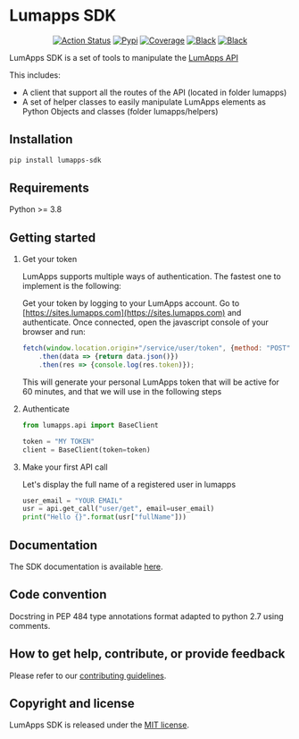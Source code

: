 # Lumapps SDK

<p align="center">
    <a href="https://github.com/lumapps/lumapps-sdk/actions?query=workflow%3ACI"><img alt="Action Status" src="https://github.com/lumapps/lumapps-sdk/workflows/CI/badge.svg"></a>
    <a href="https://pypi.org/project/lumapps-sdk/"><img alt="Pypi" src="https://img.shields.io/pypi/v/lumapps-sdk"></a>
    <a href="https://codecov.io/gh/lumapps/lumapps-sdk/branch/master"><img alt="Coverage" src="https://codecov.io/gh/lumapps/lumapps-sdk/branch/master/graph/badge.svg"></a>
    <a href="https://github.com/ambv/black"><img alt="Black" src="https://img.shields.io/badge/code%20style-black-000000.svg"></a>
    <a href="#"><img alt="Black" src="https://img.shields.io/badge/python-3.8%7C3.9-blue"></a>
</p>


LumApps SDK is a set of tools to manipulate the [LumApps API](https://api.lumapps.com/docs/start)

This includes:

- A client that support all the routes of the API (located in folder lumapps)
- A set of helper classes to easily manipulate LumApps elements as Python Objects and classes (folder lumapps/helpers)


## Installation

```bash
pip install lumapps-sdk
```

## Requirements

Python >= 3.8

## Getting started

1. Get your token

    LumApps supports multiple ways of authentication.
    The fastest one to implement is the following:

    Get your token by logging to your LumApps account.
    Go to [https://sites.lumapps.com](https://sites.lumapps.com) and authenticate.
    Once connected, open the javascript console of your browser and run:

    ```javascript
    fetch(window.location.origin+"/service/user/token", {method: "POST"})
        .then(data => {return data.json()})
        .then(res => {console.log(res.token)});
    ```

    This will generate your personal LumApps token that will be active for 60 minutes, and that we will use in the following steps

2. Authenticate

    ```python
    from lumapps.api import BaseClient

    token = "MY TOKEN"
    client = BaseClient(token=token)
    ```

3. Make your first API call

    Let's display the full name of a registered user in lumapps

    ```python
    user_email = "YOUR EMAIL"
    usr = api.get_call("user/get", email=user_email)
    print("Hello {}".format(usr["fullName"]))
    ```

## Documentation

The SDK documentation is available [here](https://lumapps.github.io/lumapps-sdk/).

## Code convention

Docstring in PEP 484 type annotations format adapted to python 2.7 using comments.

## How to get help, contribute, or provide feedback

Please refer to our [contributing guidelines](CONTRIBUTING.md).

## Copyright and license

LumApps SDK is released under the [MIT license](LICENSE.md).
